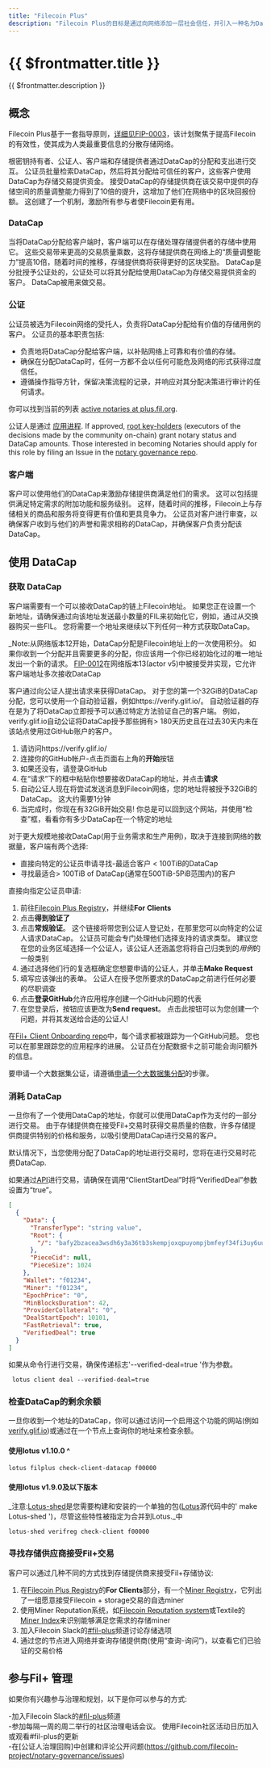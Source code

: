 ```yaml
---
title: "Filecoin Plus"
description: "Filecoin Plus的目标是通过向网络添加一层社会信任，并引入一种名为DataCap的新资源，实现Filecoin网络的需求侧，并最大化Filecoin上的有用存储量。 希望在网络上使用板载存储的客户可以向社区选择的公证处申请接收DataCap，这可以用来激励存储供应商接受存储交易。"
---
```


# {{ $frontmatter.title }}

{{ $frontmatter.description }}

## 概念

Filecoin Plus基于一套指导原则，[详细见FIP-0003](https://github.com/filecoin-project/FIPs/blob/master/FIPS/fip-0003.md)，该计划聚焦于提高Filecoin的有效性，使其成为人类最重要信息的分散存储网络。  

根密钥持有者、公证人、客户端和存储提供者通过DataCap的分配和支出进行交互。 公证员批量检索DataCap，然后将其分配给可信任的客户，这些客户使用DataCap为存储交易提供资金。 接受DataCap的存储提供商在该交易中提供的存储空间的质量调整能力得到了10倍的提升，这增加了他们在网络中的区块回报份额。 这创建了一个机制，激励所有参与者使Filecoin更有用。

### DataCap

当将DataCap分配给客户端时，客户端可以在存储处理存储提供者的存储中使用它。 这些交易带来更高的交易质量乘数，这将存储提供商在网络上的“质量调整能力”提高10倍，随着时间的推移，存储提供商将获得更好的区块奖励。 DataCap是分批授予公证处的，公证处可以将其分配给使用DataCap为存储交易提供资金的客户。 DataCap被用来做交易。

### 公证

公证员被选为Filecoin网络的受托人，负责将DataCap分配给有价值的存储用例的客户。 公证员的基本职责包括:

- 负责地将DataCap分配给客户端，以补贴网络上可靠和有价值的存储。
- 确保在分配DataCap时，任何一方都不会以任何可能危及网络的形式获得过度信任。
- 遵循操作指导方针，保留决策流程的记录，并响应对其分配决策进行审计的任何请求。

你可以找到当前的列表 [active notaries at plus.fil.org](https://plus.fil.org).

公证人是通过 [应用进程](https://github.com/filecoin-project/notary-governance/tree/main/notaries#application--selection-process). If approved, [root key-holders](https://github.com/filecoin-project/notary-governance/tree/main/root-key-holders#overview) (executors of the decisions made by the community on-chain) grant notary status and DataCap amounts. Those interested in becoming Notaries should apply for this role by filing an Issue in the [notary governance repo](https://github.com/filecoin-project/notary-governance/).

### 客户端

客户可以使用他们的DataCap来激励存储提供商满足他们的需求。 这可以包括提供满足特定需求的附加功能和服务级别。 这样，随着时间的推移，Filecoin上与存储相关的商品和服务将变得更有价值和更具竞争力。 公证员对客户进行审查，以确保客户收到与他们的声誉和需求相称的DataCap，并确保客户负责分配该DataCap。

## 使用 DataCap

### 获取 DataCap

客户端需要有一个可以接收DataCap的链上Filecoin地址。 如果您正在设置一个新地址，请确保通过向该地址发送最小数量的FIL来初始化它，例如，通过从交换器购买一些FIL。 您将需要一个地址来继续以下列任何一种方式获取DataCap。  

_Note:从网络版本12开始，DataCap分配是Filecoin地址上的一次使用积分。 如果你收到一个分配并且需要更多的分配，你应该用一个你已经初始化过的唯一地址发出一个新的请求。 [FIP-0012](https://github.com/filecoin-project/FIPs/blob/master/FIPS/fip-0012.md)在网络版本13(actor v5)中被接受并实现，它允许客户端地址多次接收DataCap  

客户通过向公证人提出请求来获得DataCap。 对于您的第一个32GiB的DataCap分配，您可以使用一个自动验证器，例如https://verify.glif.io/。 自动验证器的存在是为了将DataCap立即授予可以通过特定方法验证自己的客户端。 例如，verify.glif.io自动公证将DataCap授予那些拥有> 180天历史且在过去30天内未在该站点使用过GitHub账户的客户。

1. 请访问https://verify.glif.io/
2. 连接你的GitHub帐户-点击页面右上角的**开始**按钮
3. 如果还没有，请登录GitHub
4. 在“请求”下的框中粘贴你想要接收DataCap的地址，并点击**请求**
5. 自动公证人现在将尝试发送消息到Filecoin网络，您的地址将被授予32GiB的DataCap。 这大约需要1分钟
6. 当完成时，你现在有32GiB开始交易! 你总是可以回到这个网站，并使用“检查”框，看看你有多少DataCap在一个特定的地址  

对于更大规模地接收DataCap(用于业务需求和生产用例)，取决于连接到网络的数据量，客户端有两个选择:

- 直接向特定的公证员申请寻找-最适合客户 < 100TiB的DataCap
- 寻找最适合> 100TiB of DataCap(通常在500TiB-5PiB范围内)的客户


直接向指定公证员申请:
1. 前往[Filecoin Plus Registry](https://plus.fil.org/)，并继续**For Clients**
2. 点击**得到验证了**
3. 点击**常规验证**。 这个链接将带您到公证人登记处，在那里您可以向特定的公证人请求DataCap。 公证员可能会专门处理他们选择支持的请求类型。 建议您在您的业务区域选择一个公证人，该公证人还涵盖您将将自己归类到的*用例*的一般类别
4. 通过选择他们行的复选框确定您想要申请的公证人，并单击**Make Request**
5. 填写应该弹出的表单。 公证人在授予您所要求的DataCap之前进行任何必要的尽职调查
6. 点击**登录GitHub**允许应用程序创建一个GitHub问题的代表
7. 在您登录后，按钮应该更改为**Send request**。 点击此按钮可以为您创建一个问题，并将其发送给合适的公证人!

在[Fil+ Client Onboarding repo](https://github.com/filecoin-project/filecoin-plus-client-onboarding)中，每个请求都被跟踪为一个GitHub问题。 您也可以在那里跟踪您的应用程序的进展。 公证员在分配数据卡之前可能会询问额外的信息。  

要申请一个大数据集公证，请遵循[申请一个大数据集分配](https://github.com/filecoin-project/filecoin-plus-large-datasets#applying-for-a-large-datacap-allocation)的步骤。

### 消耗 DataCap

一旦你有了一个使用DataCap的地址，你就可以使用DataCap作为支付的一部分进行交易。 由于存储提供商在接受Fil+交易时获得交易质量的倍数，许多存储提供商提供特别的价格和服务，以吸引使用DataCap进行交易的客户。  

默认情况下，当您使用分配了DataCap的地址进行交易时，您将在进行交易时花费DataCap.

如果通过[API](https://github.com/filecoin-project/lotus/blob/master/documentation/en/api-v0-methods.md#ClientStartDeal)进行交易，请确保在调用“ClientStartDeal”时将“VerifiedDeal”参数设置为“true”。

```json
[
  {
    "Data": {
      "TransferType": "string value",
      "Root": {
        "/": "bafy2bzacea3wsdh6y3a36tb3skempjoxqpuyompjbmfeyf34fi3uy6uue42v4"
      },
      "PieceCid": null,
      "PieceSize": 1024
    },
    "Wallet": "f01234",
    "Miner": "f01234",
    "EpochPrice": "0",
    "MinBlocksDuration": 42,
    "ProviderCollateral": "0",
    "DealStartEpoch": 10101,
    "FastRetrieval": true,
    "VerifiedDeal": true
  }
]
```

如果从命令行进行交易，确保传递标志'--verified-deal=true '作为参数。

```shell
 lotus client deal --verified-deal=true
```

### 检查DataCap的剩余余额

一旦你收到一个地址的DataCap，你可以通过访问一个启用这个功能的网站(例如[verify.glif.io](https://verify.glif.io/))或通过在一个节点上查询你的地址来检查余额。

#### 使用lotus v1.10.0 ^

```
lotus filplus check-client-datacap f00000
```

#### 使用lotus v1.9.0及以下版本
_注意:[Lotus-shed](https://github.com/filecoin-project/lotus/tree/master/cmd/lotus-shed)是您需要构建和安装的一个单独的包([Lotus](https://github.com/filecoin-project/lotus)源代码中的' make Lotus-shed ')，尽管这些特性被指定为合并到Lotus._中

```
lotus-shed verifreg check-client f00000
```

### 寻找存储供应商接受Fil+交易

客户可以通过几种不同的方式找到存储提供商来接受Fil+存储协议:
1.  在[Filecoin Plus Registry](https://plus.fil.org/)的**For Clients**部分，有一个[Miner Registry](https://plus.fil.org/miners)，它列出了一组愿意接受Filecoin + storage交易的自选miner
1.  使用Miner Reputation系统，如[Filecoin Reputation system](http://filrep.io/)或Textile的[Miner Index](https://docs.textile.io/filecoin/miner-index/)来识别能够满足您需求的存储miner
1.  加入Filecoin Slack的[#fil-plus](https://filecoinproject.slack.com/archives/C01DLAPKDGX)频道讨论存储选项
1.  通过您的节点进入网络并查询存储提供商(使用“查询-询问”)，以查看它们已验证的交易价格

## 参与Fil+ 管理

如果你有兴趣参与治理和规划，以下是你可以参与的方式:

-加入Filecoin Slack的[#fil-plus](https://filecoinproject.slack.com/archives/C01DLAPKDGX)频道  
-参加每隔一周的周二举行的社区治理电话会议。 使用Filecoin社区活动日历加入或观看#fil-plus的更新  
-在[公证人治理回购]中创建和评论公开问题(https://github.com/filecoin-project/notary-governance/issues)  